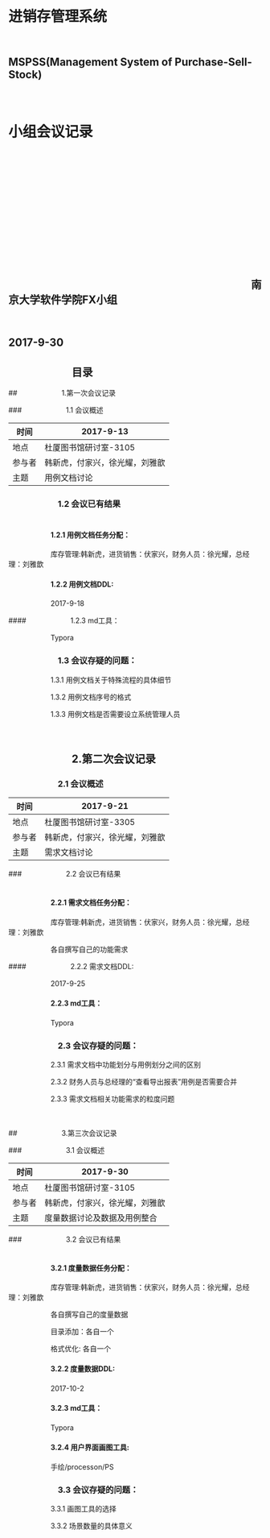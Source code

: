 # 　　　　　　　　　　　　　　　　　　　　　　　　进销存管理系统<br>
## 　　　　　　　　　　　　　　　　　　MSPSS(Management System of Purchase-Sell-Stock) <br>
# 　　　　　　　　　　　　　　　　　　　　　　　　小组会议记录<br>

<br>

<br>

<br>

<br>

<br>

<br>

<br>

<br>

<br>

<br>

<br>

<br>

<br>

## 　　　　　　　　　　　　　　　　　　　　　　　南京大学软件学院FX小组<br>

## 　　　　　　　　　　　　　　　　　　　　　　　　　　2017-9-30<br>



## 　　　　　　目录







##　　　　　　 1.第一次会议记录<br>

###　　　　　　 1.1 会议概述<br>

| 时间   | 2017-9-13       |
| ---- | --------------- |
| 地点   | 杜厦图书馆研讨室-3105   |
| 参与者  | 韩新虎，付家兴，徐光耀，刘雅歆 |
| 主题   | 用例文档讨论          |



### 　　　　　　1.2 会议已有结果<br><br>

#### 　　　　　　1.2.1 用例文档任务分配：<br>

　　　　　　库存管理:韩新虎，进货销售：伏家兴，财务人员：徐光耀，总经理：刘雅歆<br>

#### 　　　　　　1.2.2 用例文档DDL:<br>

　　　　　　2017-9-18<br>

####　　　　　　 1.2.3 md工具：<br>

　　　　　　Typora



### 　　　　　　1.3 会议存疑的问题：<br>

　　　　　　1.3.1 用例文档关于特殊流程的具体细节<br>

　　　　　　1.3.2 用例文档序号的格式<br>

　　　　　　1.3.3 用例文档是否需要设立系统管理人员<br><br><br>





## 　　　　　　2.第二次会议记录<br>

### 　　　　　　2.1 会议概述<br>

| 时间   | 2017-9-21       |
| ---- | --------------- |
| 地点   | 杜厦图书馆研讨室-3305   |
| 参与者  | 韩新虎，付家兴，徐光耀，刘雅歆 |
| 主题   | 需求文档讨论          |



###　　　　　　 2.2 会议已有结果<br><br>

#### 　　　　　　2.2.1 需求文档任务分配：<br>

　　　　　　库存管理:韩新虎，进货销售：伏家兴，财务人员：徐光耀，总经理：刘雅歆<br>

　　　　　　各自撰写自己的功能需求<br>

####　　　　　　 2.2.2 需求文档DDL:<br>

　　　　　　2017-9-25<br>

#### 　　　　　　2.2.3 md工具：<br>

　　　　　　Typora



### 　　　　　　2.3 会议存疑的问题：<br>

　　　　　　2.3.1 需求文档中功能划分与用例划分之间的区别<br>

　　　　　　2.3.2 财务人员与总经理的“查看导出报表”用例是否需要合并<br>

　　　　　　2.3.3 需求文档相关功能需求的粒度问题<br><br><br>









##　　　　　　 3.第三次会议记录<br>

###　　　　　　 3.1 会议概述<br>

| 时间   | 2017-9-30       |
| ---- | --------------- |
| 地点   | 杜厦图书馆研讨室-3105   |
| 参与者  | 韩新虎，付家兴，徐光耀，刘雅歆 |
| 主题   | 度量数据讨论及数据及用例整合  |



###　　　　　　 3.2 会议已有结果<br><br>

#### 　　　　　　3.2.1 度量数据任务分配：<br>

　　　　　　库存管理:韩新虎，进货销售：伏家兴，财务人员：徐光耀，总经理：刘雅歆<br>

　　　　　　各自撰写自己的度量数据<br>

　　　　　　目录添加：各自一个<br>

　　　　　　格式优化:   各自一个<br>

#### 　　　　　　3.2.2 度量数据DDL:<br>

　　　　　　2017-10-2<br>

#### 　　　　　　3.2.3 md工具：<br>

　　　　　　Typora

#### 　　　　　　3.2.4 用户界面画图工具:<br>

　　　　　　手绘/processon/PS



### 　　　　　　3.3 会议存疑的问题：<br>

　　　　　　3.3.1 画图工具的选择<br>

　　　　　　3.3.2 场景数量的具体意义<br>















